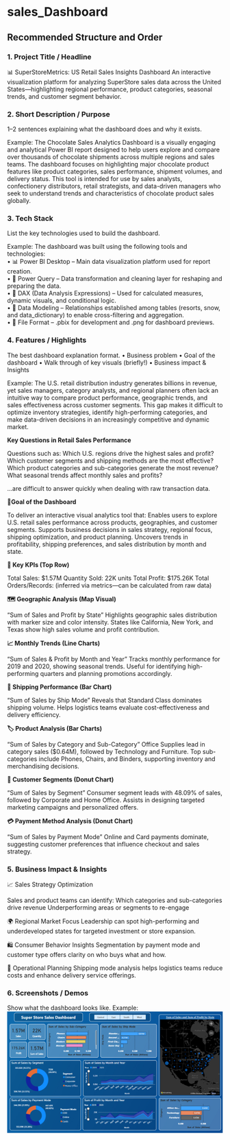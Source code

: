 # sales_Dashboard
## Recommended Structure and Order
### 1.	Project Title / Headline
📊 SuperStoreMetrics: US Retail Sales Insights Dashboard
An interactive visualization platform for analyzing SuperStore sales data across the United States—highlighting regional performance, product categories, seasonal trends, and customer segment behavior.

### 2.	Short Description / Purpose
1–2 sentences explaining what the dashboard does and why it exists.

Example: 
The Chocolate Sales Analytics Dashboard is a visually engaging and analytical Power BI report designed to help users explore and compare over thousands of chocolate shipments across multiple regions and sales teams. The dashboard focuses on highlighting major chocolate product features like product categories, sales performance, shipment volumes, and delivery status. This tool is intended for use by sales analysts, confectionery distributors, retail strategists, and data-driven managers who seek to understand trends and characteristics of chocolate product sales globally.

### 3.	Tech Stack
List the key technologies used to build the dashboard.

Example:
The dashboard was built using the following tools and technologies:<br>
•	📊 Power BI Desktop – Main data visualization platform used for report creation.<br>
•	📂 Power Query – Data transformation and cleaning layer for reshaping and preparing the data.<br>
•	🧠 DAX (Data Analysis Expressions) – Used for calculated measures, dynamic visuals, and conditional logic.<br>
•	📝 Data Modeling – Relationships established among tables (resorts, snow, and data_dictionary) to enable cross-filtering and aggregation.<br>
•	📁 File Format – .pbix for development and .png for dashboard previews.


### 4.	Features / Highlights
The best dashboard explanation format. 
•	Business problem
•	Goal of the dashboard
•	Walk through of key visuals (briefly!)
•	Business impact & Insights

Example:
The U.S. retail distribution industry generates billions in revenue, yet sales managers, category analysts, and regional planners often lack an intuitive way to compare product performance, geographic trends, and sales effectiveness across customer segments. This gap makes it difficult to optimize inventory strategies, identify high-performing categories, and make data-driven decisions in an increasingly competitive and dynamic market.


**Key Questions in Retail Sales Performance**

Questions such as:
Which U.S. regions drive the highest sales and profit?
Which customer segments and shipping methods are the most effective?
Which product categories and sub-categories generate the most revenue?
What seasonal trends affect monthly sales and profits?

…are difficult to answer quickly when dealing with raw transaction data.

**🎯Goal of the Dashboard**

To deliver an interactive visual analytics tool that:
Enables users to explore U.S. retail sales performance across products, geographies, and customer segments.
Supports business decisions in sales strategy, regional focus, shipping optimization, and product planning.
Uncovers trends in profitability, shipping preferences, and sales distribution by month and state.

**🔑 Key KPIs (Top Row)**

Total Sales: $1.57M
Quantity Sold: 22K units
Total Profit: $175.26K
Total Orders/Records: (inferred via metrics—can be calculated from raw data)

**🗺️ Geographic Analysis (Map Visual)**

“Sum of Sales and Profit by State”
Highlights geographic sales distribution with marker size and color intensity.
States like California, New York, and Texas show high sales volume and profit contribution.

**📈 Monthly Trends (Line Charts)**

“Sum of Sales & Profit by Month and Year”
Tracks monthly performance for 2019 and 2020, showing seasonal trends.
Useful for identifying high-performing quarters and planning promotions accordingly.

**🚚 Shipping Performance (Bar Chart)**

“Sum of Sales by Ship Mode”
Reveals that Standard Class dominates shipping volume.
Helps logistics teams evaluate cost-effectiveness and delivery efficiency.


**🏷️ Product Analysis (Bar Charts)**

“Sum of Sales by Category and Sub-Category”
Office Supplies lead in category sales ($0.64M), followed by Technology and Furniture.
Top sub-categories include Phones, Chairs, and Binders, supporting inventory and merchandising decisions.

**👥 Customer Segments (Donut Chart)**

“Sum of Sales by Segment”
Consumer segment leads with 48.09% of sales, followed by Corporate and Home Office.
Assists in designing targeted marketing campaigns and personalized offers.

**💳 Payment Method Analysis (Donut Chart)**

“Sum of Sales by Payment Mode”
Online and Card payments dominate, suggesting customer preferences that influence checkout and sales strategy.

### 5. Business Impact & Insights

📈 Sales Strategy Optimization

Sales and product teams can identify:
Which categories and sub-categories drive revenue
Underperforming areas or segments to re-engage

🌍 Regional Market Focus
Leadership can spot high-performing and underdeveloped states for targeted investment or store expansion.

🛍️ Consumer Behavior Insights
Segmentation by payment mode and customer type offers clarity on who buys what and how.

🚛 Operational Planning
Shipping mode analysis helps logistics teams reduce costs and enhance delivery service offerings.

### 6.	Screenshots / Demos
Show what the dashboard looks like.
Example: ![Dashboard Preview](https://github.com/GoondlaBalaji/sales_Dashboard/blob/main/Screenshot%202025-05-21%20175533.png)
